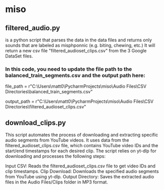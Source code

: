 # miso

## filtered_audio.py 
is a python script that parses the data in the data files and returns only sounds that are labeled as misphponnic (e.g. biting, chewing, etc.)
It will return a new csv file "filtered_audioset_clips.csv" from the 3 Google DataSet files.

### In this code, you need to update the file path to the balanced_train_segments.csv and the output path here:
file_path = r"C:\Users\matt0\PycharmProjects\miso\Audio Files\CSV Directories\balanced_train_segments.csv"

output_path = r"C:\Users\matt0\PycharmProjects\miso\Audio Files\CSV Directories\filtered_audioset_clips.csv"

## download_clips.py
This script automates the process of downloading and extracting specific audio segments from YouTube videos. It uses data from the filtered_audioset_clips.csv file, which contains YouTube video IDs and the start/end timestamps for each desired clip. The script relies on yt-dlp for downloading and processes the following steps:

Input CSV: Reads the filtered_audioset_clips.csv file to get video IDs and clip timestamps.
Clip Download: Downloads the specified audio segments from YouTube using yt-dlp.
Output Directory: Saves the extracted audio files in the Audio Files/Clips folder in MP3 format.